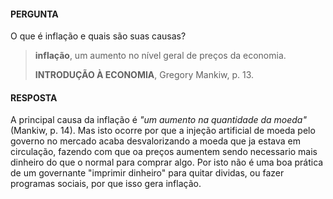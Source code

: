 #### PERGUNTA

O que é inflação e quais são suas causas?
> **inflação**, um aumento no nível geral de preços da economia.
>
> **INTRODUÇÃO À ECONOMIA**, Gregory Mankiw, p. 13.

#### RESPOSTA

A principal causa da inflação é *"um aumento na quantidade da moeda"*(Mankiw, p. 14). Mas isto ocorre por que a injeção artificial de moeda pelo governo no mercado acaba desvalorizando a moeda que ja estava em circulação, fazendo com que oa preços aumentem sendo necessario mais dinheiro do que o normal para comprar algo. Por isto não é uma boa prática de um governante "imprimir dinheiro" para quitar dividas, ou fazer programas sociais, por que isso gera inflação.
